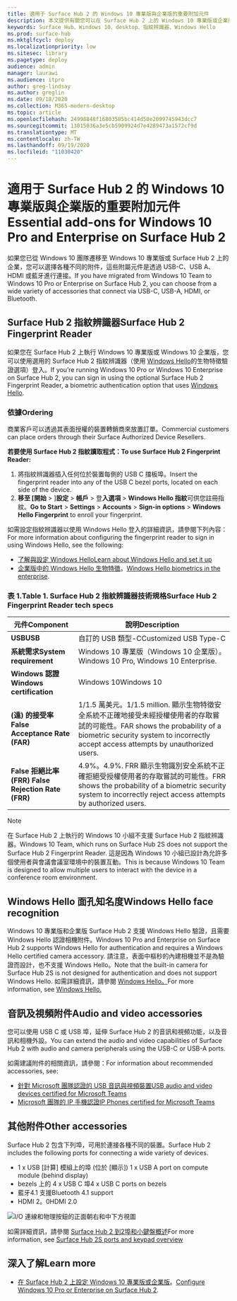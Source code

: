 ```yaml
---
title: 適用于 Surface Hub 2 的 Windows 10 專業版與企業版的重要附加元件
description: 本文提供有關您可以在 Surface Hub 2 上的 Windows 10 專業版或企業版中使用之選用附屬元件的資訊。
keywords: Surface Hub、Windows 10、desktop、指紋辨識器、Windows Hello
ms.prod: surface-hub
ms.mktglfcycl: deploy
ms.localizationpriority: low
ms.sitesec: library
ms.pagetype: deploy
audience: admin
manager: laurawi
ms.audience: itpro
author: greg-lindsay
ms.author: greglin
ms.date: 09/18/2020
ms.collection: M365-modern-desktop
ms.topic: article
ms.openlocfilehash: 24998848f16803585bc414d50e2099745943dcc7
ms.sourcegitcommit: 13015036a3e5cb5909924d7e4289473a1572cf9d
ms.translationtype: MT
ms.contentlocale: zh-TW
ms.lasthandoff: 09/19/2020
ms.locfileid: "11030420"
---
```

# <span data-ttu-id="19bd6-104">適用于 Surface Hub 2 的 Windows 10 專業版與企業版的重要附加元件</span><span class="sxs-lookup"><span data-stu-id="19bd6-104">Essential add-ons for Windows 10 Pro and Enterprise on Surface Hub 2</span></span>

<span data-ttu-id="19bd6-105">如果您已從 Windows 10 團隊遷移至 Windows 10 專業版或 Surface Hub 2 上的企業，您可以選擇各種不同的附件，這些附屬元件是透過 USB-C、USB A、HDMI 或藍牙進行連接。</span><span class="sxs-lookup"><span data-stu-id="19bd6-105">If you have migrated from Windows 10 Team to Windows 10 Pro or Enterprise on Surface Hub 2, you can choose from a wide variety of accessories that connect via USB-C, USB-A, HDMI, or Bluetooth.</span></span> 

## <span data-ttu-id="19bd6-106">Surface Hub 2 指紋辨識器</span><span class="sxs-lookup"><span data-stu-id="19bd6-106">Surface Hub 2 Fingerprint Reader</span></span>

<span data-ttu-id="19bd6-107">如果您在 Surface Hub 2 上執行 Windows 10 專業版或 Windows 10 企業版，您可以使用選用的 Surface Hub 2 指紋辨識器（使用 [Windows Hello](https://docs.microsoft.com/windows-hardware/design/device-experiences/windows-hello)的生物特徵驗證選項）登入。</span><span class="sxs-lookup"><span data-stu-id="19bd6-107">If you’re running Windows 10 Pro or Windows 10 Enterprise on Surface Hub 2, you can sign in using the optional Surface Hub 2 Fingerprint Reader, a biometric authentication option that uses [Windows Hello](https://docs.microsoft.com/windows-hardware/design/device-experiences/windows-hello).</span></span>

### <span data-ttu-id="19bd6-108">依據</span><span class="sxs-lookup"><span data-stu-id="19bd6-108">Ordering</span></span>

<span data-ttu-id="19bd6-109">商業客戶可以透過其表面授權的裝置轉銷商來放置訂單。</span><span class="sxs-lookup"><span data-stu-id="19bd6-109">Commercial customers can place orders through their Surface Authorized Device Resellers.</span></span>

**<span data-ttu-id="19bd6-110">若要使用 Surface Hub 2 指紋讀取程式：</span><span class="sxs-lookup"><span data-stu-id="19bd6-110">To use Surface Hub 2 Fingerprint Reader:</span></span>**

1. <span data-ttu-id="19bd6-111">將指紋辨識器插入任何位於裝置每側的 USB C 擋板埠。</span><span class="sxs-lookup"><span data-stu-id="19bd6-111">Insert the fingerprint reader into any of the USB C bezel ports, located on each side of the device.</span></span>
2. <span data-ttu-id="19bd6-112">**移至 [開始**  >  ]**設定**  > **帳戶**  > 登**入選項**  > **Windows Hello 指紋**可供您註冊指紋。</span><span class="sxs-lookup"><span data-stu-id="19bd6-112">**Go to Start** > **Settings** > **Accounts** > **Sign-in options** > **Windows Hello Fingerprint** to enroll your fingerprint.</span></span>

<span data-ttu-id="19bd6-113">如需設定指紋辨識器以使用 Windows Hello 登入的詳細資訊，請參閱下列內容：</span><span class="sxs-lookup"><span data-stu-id="19bd6-113">For more information about configuring the fingerprint reader to sign in using Windows Hello, see the following:</span></span>

- [<span data-ttu-id="19bd6-114">了解與設定 Windows Hello</span><span class="sxs-lookup"><span data-stu-id="19bd6-114">Learn about Windows Hello and set it up</span></span>](https://support.microsoft.com/help/4028017/windows-learn-about-windows-hello-and-set-it-up)
- <span data-ttu-id="19bd6-115">[企業版中的 Windows Hello 生物特徵](https://docs.microsoft.com/windows/security/identity-protection/hello-for-business/hello-biometrics-in-enterprise)。</span><span class="sxs-lookup"><span data-stu-id="19bd6-115">[Windows Hello biometrics in the enterprise](https://docs.microsoft.com/windows/security/identity-protection/hello-for-business/hello-biometrics-in-enterprise).</span></span>

  
### <span data-ttu-id="19bd6-116">表 1.</span><span class="sxs-lookup"><span data-stu-id="19bd6-116">Table 1.</span></span> <span data-ttu-id="19bd6-117">Surface Hub 2 指紋辨識器技術規格</span><span class="sxs-lookup"><span data-stu-id="19bd6-117">Surface Hub 2 Fingerprint Reader tech specs</span></span>


| <span data-ttu-id="19bd6-118">元件</span><span class="sxs-lookup"><span data-stu-id="19bd6-118">Component</span></span>                       | <span data-ttu-id="19bd6-119">說明</span><span class="sxs-lookup"><span data-stu-id="19bd6-119">Description</span></span>                                                                                                                          |
| ------------------------------- | ------------------------------------------------------------------------------------------------------------------------------------ |
| **<span data-ttu-id="19bd6-120">USB</span><span class="sxs-lookup"><span data-stu-id="19bd6-120">USB</span></span>**                         | <span data-ttu-id="19bd6-121">自訂的 USB 類型-C</span><span class="sxs-lookup"><span data-stu-id="19bd6-121">Customized USB Type-C</span></span>                                                                                                           |
| **<span data-ttu-id="19bd6-122">系統需求</span><span class="sxs-lookup"><span data-stu-id="19bd6-122">System requirement</span></span>**          | <span data-ttu-id="19bd6-123">Windows 10 專業版（Windows 10 企業版）。</span><span class="sxs-lookup"><span data-stu-id="19bd6-123">Windows 10 Pro, Windows 10 Enterprise.</span></span>                                                                                               |
| **<span data-ttu-id="19bd6-124">Windows 認證</span><span class="sxs-lookup"><span data-stu-id="19bd6-124">Windows certification</span></span>**       | <span data-ttu-id="19bd6-125">Windows 10</span><span class="sxs-lookup"><span data-stu-id="19bd6-125">Windows 10</span></span>                                                                                                                           |
| **<span data-ttu-id="19bd6-126"> (遠) 的接受率</span><span class="sxs-lookup"><span data-stu-id="19bd6-126">False Acceptance Rate (FAR)</span></span>** | <span data-ttu-id="19bd6-127">1/1.5 萬美元。</span><span class="sxs-lookup"><span data-stu-id="19bd6-127">1/1.5 million.</span></span> <span data-ttu-id="19bd6-128">顯示生物特徵安全系統不正確地接受未經授權使用者的存取嘗試的可能性。</span><span class="sxs-lookup"><span data-stu-id="19bd6-128">FAR shows the probability of a biometric security system to incorrectly accept access attempts by unauthorized users.</span></span> |
| **<span data-ttu-id="19bd6-129">False 拒絕比率 (FRR) </span><span class="sxs-lookup"><span data-stu-id="19bd6-129">False Rejection Rate (FRR)</span></span>** | <span data-ttu-id="19bd6-130">4.9%。</span><span class="sxs-lookup"><span data-stu-id="19bd6-130">4.9%.</span></span> <span data-ttu-id="19bd6-131">FRR 顯示生物識別安全系統不正確拒絕受授權使用者的存取嘗試的可能性。</span><span class="sxs-lookup"><span data-stu-id="19bd6-131">FRR shows the probability of a biometric security system to incorrectly reject access attempts by authorized users.</span></span> |


> [!NOTE]
> <span data-ttu-id="19bd6-132">在 Surface Hub 2 上執行的 Windows 10 小組不支援 Surface Hub 2 指紋辨識器。</span><span class="sxs-lookup"><span data-stu-id="19bd6-132">Windows 10 Team, which runs on Surface Hub 2S does not support the Surface Hub 2 Fingerprint Reader.</span></span> <span data-ttu-id="19bd6-133">這是因為 Windows 10 小組已設計為允許多個使用者與會議會議室環境中的裝置互動。</span><span class="sxs-lookup"><span data-stu-id="19bd6-133">This is because Windows 10 Team is designed to allow multiple users to interact with the device in a conference room environment.</span></span> 
 
## <span data-ttu-id="19bd6-134">Windows Hello 面孔知名度</span><span class="sxs-lookup"><span data-stu-id="19bd6-134">Windows Hello face recognition</span></span>

<span data-ttu-id="19bd6-135">Windows 10 專業版和企業版 Surface Hub 2 支援 Windows Hello 驗證，且需要 Windows Hello 認證相機附件。</span><span class="sxs-lookup"><span data-stu-id="19bd6-135">Windows 10 Pro and Enterprise on Surface Hub 2 supports Windows Hello for authentication and requires a Windows Hello certified camera accessory.</span></span> <span data-ttu-id="19bd6-136">請注意，表面中樞秒的內建相機並不是為驗證而設計，也不支援 Windows Hello。</span><span class="sxs-lookup"><span data-stu-id="19bd6-136">Note that the built-in camera for Surface Hub 2S is not designed for authentication and does not support Windows Hello.</span></span> <span data-ttu-id="19bd6-137">如需詳細資訊，請參閱 [Windows Hello。](https://docs.microsoft.com/windows-hardware/design/device-experiences/windows-hello)</span><span class="sxs-lookup"><span data-stu-id="19bd6-137">For more information, see [Windows Hello.](https://docs.microsoft.com/windows-hardware/design/device-experiences/windows-hello)</span></span>


## <span data-ttu-id="19bd6-138">音訊及視頻附件</span><span class="sxs-lookup"><span data-stu-id="19bd6-138">Audio and video accessories</span></span>

<span data-ttu-id="19bd6-139">您可以使用 USB C 或 USB 埠，延伸 Surface Hub 2 的音訊和視頻功能，以及音訊和相機外設。</span><span class="sxs-lookup"><span data-stu-id="19bd6-139">You can extend the audio and video capabilities of Surface Hub 2 with audio and camera peripherals using the USB-C or USB-A ports.</span></span>

<span data-ttu-id="19bd6-140">如需建議附件的相關資訊，請參閱：</span><span class="sxs-lookup"><span data-stu-id="19bd6-140">For information about recommended accessories, see:</span></span>

- [<span data-ttu-id="19bd6-141">針對 Microsoft 團隊認證的 USB 音訊與視頻裝置</span><span class="sxs-lookup"><span data-stu-id="19bd6-141">USB audio and video devices certified for Microsoft Teams</span></span>](https://docs.microsoft.com/microsoftteams/devices/usb-devices)
- [<span data-ttu-id="19bd6-142">Microsoft 團隊的 IP 手機認證</span><span class="sxs-lookup"><span data-stu-id="19bd6-142">IP Phones certified for Microsoft Teams</span></span>](https://docs.microsoft.com/microsoftteams/devices/teams-ip-phones)



## <span data-ttu-id="19bd6-143">其他附件</span><span class="sxs-lookup"><span data-stu-id="19bd6-143">Other accessories</span></span>
<span data-ttu-id="19bd6-144">Surface Hub 2 包含下列埠，可用於連接各種不同的裝置。</span><span class="sxs-lookup"><span data-stu-id="19bd6-144">Surface Hub 2 includes the following ports for connecting a wide variety of devices.</span></span> 

- <span data-ttu-id="19bd6-145">1 x USB [計算] 模組上的埠 (位於 [顯示]) </span><span class="sxs-lookup"><span data-stu-id="19bd6-145">1 x USB A port on compute module (behind display)</span></span>
- <span data-ttu-id="19bd6-146">bezels 上的 4 x USB C 埠</span><span class="sxs-lookup"><span data-stu-id="19bd6-146">4 x USB C ports on bezels</span></span>
- <span data-ttu-id="19bd6-147">藍牙4.1 支援</span><span class="sxs-lookup"><span data-stu-id="19bd6-147">Bluetooth 4.1 support</span></span>
- <span data-ttu-id="19bd6-148">HDMI 2。0</span><span class="sxs-lookup"><span data-stu-id="19bd6-148">HDMI 2.0</span></span>

 ![I/O 連線和物理按鈕的正面朝右和中下方視圖](images/hub2s-schematic.png)

<span data-ttu-id="19bd6-150">如需詳細資訊，請參閱 [Surface Hub 2 到2埠和小鍵盤概述](surface-hub-2s-port-keypad-overview.md)</span><span class="sxs-lookup"><span data-stu-id="19bd6-150">For more information, see [Surface Hub 2S ports and keypad overview](surface-hub-2s-port-keypad-overview.md)</span></span>


## <span data-ttu-id="19bd6-151">深入了解</span><span class="sxs-lookup"><span data-stu-id="19bd6-151">Learn more</span></span>

- <span data-ttu-id="19bd6-152">[在 Surface Hub 2 上設定 Windows 10 專業版或企業版](surface-hub-2-post-install.md)。</span><span class="sxs-lookup"><span data-stu-id="19bd6-152">[Configure Windows 10 Pro or Enterprise on Surface Hub 2](surface-hub-2-post-install.md).</span></span>